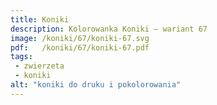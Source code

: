 ```yaml
---
title: Koniki
description: Kolorowanka Koniki – wariant 67
image: /koniki/67/koniki-67.svg
pdf:   /koniki/67/koniki-67.pdf
tags:
 - zwierzeta
 - koniki
alt: "koniki do druku i pokolorowania"
---
```

